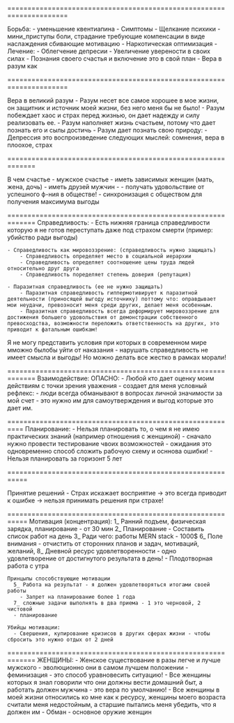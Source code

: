 =====================================================================

Борьба:
    - уменьшение квентиапина
        - Симптомы
            - Щелкание психики - мини_приступы боли, страдание требующие компенсации в виде наслаждения сбивающие мотивацию
            - Наркотическая оптимизация
        - Лечение:
            - Облегчение депресии
            - Увеличение уверености в своих силах
            - Познания своего счастья и включение это в свой план
            - Вера в разум как 

=====================================================================

Вера в великий разум
    - Разум несет все самое хорошее в мое жизни, он защитник и источник моей жизни, без него меня бы не было!
    - Разум побеждает хаос и страх перед жизнью, он дает надежду и силу реализовать ее.
    - Разум наполняет жизнь счастьем, потому что дает познать его и сылы достичь
    - Разум дает познать свою природу:
        - Депрессия это воспроизведение следующих мыслей: сомнения, вера в плоохое, страх 


=============================================================

В чем счастье
    - мужское счастье
        - иметь зависимых женщин (мать, жена, дочь)
        - иметь друзей мужчин 
        - 
    - получать удовольствие от успешного ф-ния в обществе!
        - синхронизация с обществом для получения максимума выгоды
        

=============================================================
Справедливость:
    - Есть нижняя граница справедливости которую я не готов переступать даже под страхом смерти (пример: убийство ради выгоды)

    - Справедливость как мировоззрение: (справедливость нужно защищать)
        - Справедливость определяет место в социальной иерархии
        - Справедливость определяет соотношение цены труда людей относительно друг друга 
        - Справедливость поределяет степень доверия (репутация)

    - Паразитная справедливость (ее не нужно защищать)
        - Паразитная справедливость гиппермотивирует к паразитной деятельности (приносящей выгоду источнику) поттому что: оправдывает мои неудачи, превозносит меня среди других, делает меня особенным.
        - Паразитная справедливость всегда деформирует мировоззрение для достижения большего удовольствия от демонстрации собственного превосходства, возможности переложить ответственность на других, это приводит к фатальным ошибкам!

Я не могу представить условия при которых в современном мире мможно былобы уйти от наказания - нарушать справедливость не имеет смысла и выгоды!
Но можно делать все жестко в рамках морали!

=============================================================
Взаимодействие:
    ОПАСНО:
        - Любой кто дает оценку моим действиям с точки зрения уважения - создает для меня условный рефлекс:
        - люди всегда обманывают в вопросах личной значимости за мой счет - это нужно им для самоутверждения и выгод которые это дает им.


==========================================================
Планирование:
    - Нельзя планировать то, о чем я не имею практических знаний (например отношения с женщиной)
        - сначало нужно провести тестирование чвоих возможностей
    - ожидания это одновременно способ сложить рабочую схему и осннова ошибки!
    - Нельзя планировать за горизонт 5 лет


===========================================================

Принятие решений
    - Страх искажает восприятие -> это  всегда приводит к ошибке -> нельзя принимать решения при страхе!

===========================================================
Мотивация (концентрация):
      1_ Ранний подъем, физическая зарядка, планирование - от 30 мин
      2_ Планирование - Составить список работ на день 
      3_ Ради чего: работы MERN stack - 1000$
      6_ Поле внимания - отчистить от сторонних планов и задач, мотиваций, желаний, 
      8_ Дневной ресурс удовлетворенности - одно удовлетворение от достигнутого результата в день!
        - Плодотворная работа с утра
    
    Принцыпы способствующие мотивации
      5_ Работа на результат - я должен удовлетворяться итогами своей работы
        - Запрет на планирование более 1 года
      7_ сложные задачи выполнять в два приема - 1 это черновой, 2 чистовой
      - планирование

    Убийцы мотивации:
      - Свершения, купирование кризисов в других сферах жизни - чтобы сбросить это нужно отдых от 2 дней


=============================================================
ЖЕНЩИНЫ:
    - Женское существование в разы легче и лучше мужского - эволюционно они в самом лучшем положении - феминизация - это способ уравновесить ситуацию!
        - Все женщины которых я знал говорили что они должны вести домашний быт, а работать должен мужчина - это вера по умолчанию!
        - Все женщины в моей жизни относились ко мне как к ресурсу, женщины моего возраста считали меня недостойным, а старшие пытались меня убедить, что я должен им
    - Обман - основное оружие женщин
